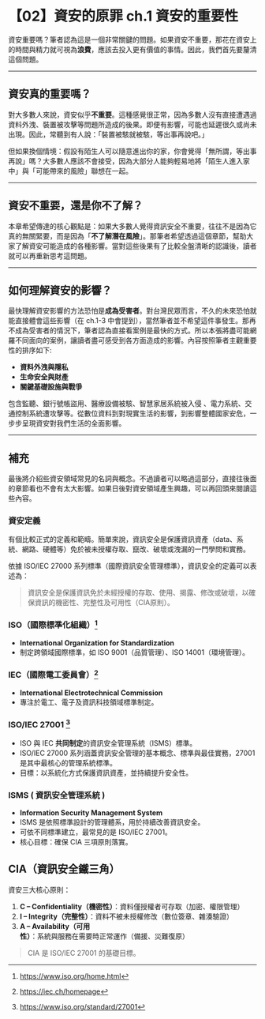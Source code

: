 # 【02】資安的原罪  ch.1 資安的重要性

資安重要嗎？筆者認為這是一個非常關鍵的問題。如果資安不重要，那花在資安上的時間與精力就可視為**浪費**，應該去投入更有價值的事情。因此，我們首先要釐清這個問題。

---

## 資安真的重要嗎？

對大多數人來說，資安似乎**不重要**。這種感覺很正常，因為多數人沒有直接遭遇過資料外洩、裝置被攻擊等問題所造成的後果。即便有影響，可能也延遲很久或尚未出現。因此，常聽到有人說：「裝置被駭就被駭，等出事再說吧。」

但如果換個情境：假設有陌生人可以隨意進出你的家，你會覺得「無所謂，等出事再說」嗎？大多數人應該不會接受，因為大部分人能夠輕易地將「陌生人進入家中」與「可能帶來的風險」聯想在一起。

---

## 資安不重要，還是你不了解？

本章希望傳達的核心觀點是：如果大多數人覺得資訊安全不重要，往往不是因為它真的無關緊要，而是因為「**不了解潛在風險**」。那筆者希望透過這個章節，幫助大家了解資安可能造成的各種影響。當對這些後果有了比較全盤清晰的認識後，讀者就可以再重新思考這問題。

---

## 如何理解資安的影響？

最快理解資安影響的方法恐怕是**成為受害者**。對台灣民眾而言，不久的未來恐怕就能直接體會這些影響（在 ch.1-3 中會提到），當然筆者並不希望這件事發生。那再不成為受害者的情況下，筆者認為直接看案例是最快的方式。所以本張將盡可能網羅不同面向的案例，讓讀者盡可感受到各方面造成的影響。內容按照筆者主觀重要性的排序如下:

- **資料外洩與隱私**
- **生命安全與財產**
- **關鍵基礎設施與戰爭**

包含監聽、銀行號帳盜用、醫療設備被駭、智慧家居系統被入侵 、電力系統、交通控制系統遭攻擊等。從數位資料到對現實生活的影響，到影響整體國家安危，一步步呈現資安對我們生活的全面影響。

---

## 補充

最後將介紹些資安領域常見的名詞與概念。不過讀者可以略過這部分，直接往後面的章節看也不會有太大影響。如果日後對資安領域產生興趣，可以再回頭來閱讀這些內容。

### 資安定義
有個比較正式的定義和範疇。簡單來說，資訊安全是保護資訊資產（data、系統、網路、硬體等）免於被未授權存取、竄改、破壞或洩漏的一門學問和實務。

依據 ISO/IEC 27000 系列標準（國際資訊安全管理標準），資訊安全的定義可以表述為：

> 資訊安全是保護資訊免於未經授權的存取、使用、揭露、修改或破壞，以確保資訊的機密性、完整性及可用性（CIA原則）。



### ISO（國際標準化組織）[^1]

- **International Organization for Standardization**  
- 制定跨領域國際標準，如 ISO 9001（品質管理）、ISO 14001（環境管理）。

### IEC（國際電工委員會）[^2]
- **International Electrotechnical Commission**
- 專注於電工、電子及資訊科技領域標準制定。

### ISO/IEC 27001 [^3]

- ISO 與 IEC **共同制定**的資訊安全管理系統（ISMS）標準。
- ISO/IEC 27000 系列涵蓋資訊安全管理的基本概念、標準與最佳實務，27001 是其中最核心的管理系統標準。  
- 目標：以系統化方式保護資訊資產，並持續提升安全性。

### ISMS ( 資訊安全管理系統 )

- **Information Security Management System**
- ISMS 是依照標準設計的管理體系，用於持續改善資訊安全。  
- 可依不同標準建立，最常見的是 ISO/IEC 27001。  
- 核心目標：確保 CIA 三項原則落實。

## CIA（資訊安全鐵三角）

資安三大核心原則：

1. **C – Confidentiality（機密性）**：資料僅授權者可存取（加密、權限管理）  
2. **I – Integrity（完整性）**：資料不被未授權修改（數位簽章、雜湊驗證）  
3. **A – Availability（可用性）**：系統與服務在需要時正常運作（備援、災難復原）

> CIA 是 ISO/IEC 27001 的基礎目標。

[^1]: https://www.iso.org/home.html
[^2]: https://iec.ch/homepage
[^3]: https://www.iso.org/standard/27001